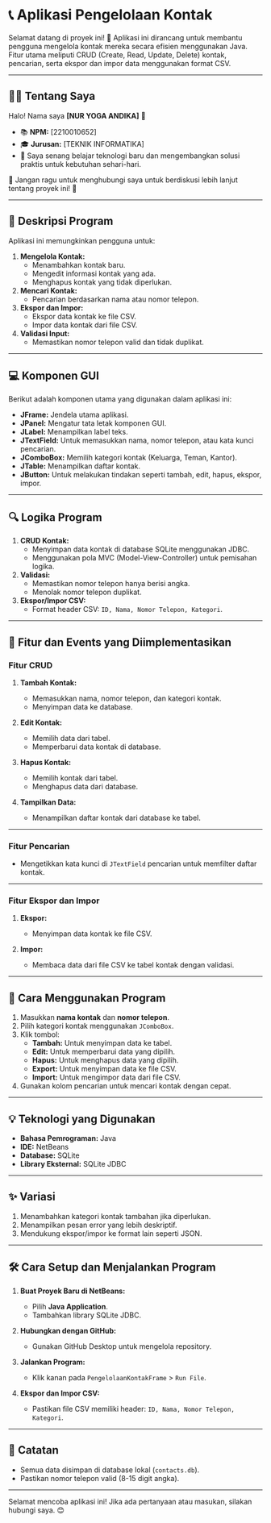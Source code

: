 # 📞 Aplikasi Pengelolaan Kontak

Selamat datang di proyek ini! 🎉 Aplikasi ini dirancang untuk membantu pengguna mengelola kontak mereka secara efisien menggunakan Java. Fitur utama meliputi CRUD (Create, Read, Update, Delete) kontak, pencarian, serta ekspor dan impor data menggunakan format CSV.

---

## 👨‍💻 Tentang Saya

Halo! Nama saya **[NUR YOGA ANDIKA]** 👋  
- 📚 **NPM:** [2210010652]  
- 🎓 **Jurusan:** [TEKNIK INFORMATIKA]  
- 🌟 Saya senang belajar teknologi baru dan mengembangkan solusi praktis untuk kebutuhan sehari-hari.  

💬 Jangan ragu untuk menghubungi saya untuk berdiskusi lebih lanjut tentang proyek ini! 🚀  

---

## 📝 Deskripsi Program

Aplikasi ini memungkinkan pengguna untuk:
1. **Mengelola Kontak:**
   - Menambahkan kontak baru.
   - Mengedit informasi kontak yang ada.
   - Menghapus kontak yang tidak diperlukan.
2. **Mencari Kontak:**
   - Pencarian berdasarkan nama atau nomor telepon.
3. **Ekspor dan Impor:**
   - Ekspor data kontak ke file CSV.
   - Impor data kontak dari file CSV.
4. **Validasi Input:**
   - Memastikan nomor telepon valid dan tidak duplikat.

---

## 💻 Komponen GUI

Berikut adalah komponen utama yang digunakan dalam aplikasi ini:
- **JFrame:** Jendela utama aplikasi.
- **JPanel:** Mengatur tata letak komponen GUI.
- **JLabel:** Menampilkan label teks.
- **JTextField:** Untuk memasukkan nama, nomor telepon, atau kata kunci pencarian.
- **JComboBox:** Memilih kategori kontak (Keluarga, Teman, Kantor).
- **JTable:** Menampilkan daftar kontak.
- **JButton:** Untuk melakukan tindakan seperti tambah, edit, hapus, ekspor, impor.

---

## 🔍 Logika Program

1. **CRUD Kontak:**
   - Menyimpan data kontak di database SQLite menggunakan JDBC.
   - Menggunakan pola MVC (Model-View-Controller) untuk pemisahan logika.
2. **Validasi:**
   - Memastikan nomor telepon hanya berisi angka.
   - Menolak nomor telepon duplikat.
3. **Ekspor/Impor CSV:**
   - Format header CSV: `ID, Nama, Nomor Telepon, Kategori`.

---

## 🎯 Fitur dan Events yang Diimplementasikan

### **Fitur CRUD**
1. **Tambah Kontak:**  
   - Memasukkan nama, nomor telepon, dan kategori kontak.
   - Menyimpan data ke database.

2. **Edit Kontak:**  
   - Memilih data dari tabel.
   - Memperbarui data kontak di database.

3. **Hapus Kontak:**  
   - Memilih kontak dari tabel.
   - Menghapus data dari database.

4. **Tampilkan Data:**  
   - Menampilkan daftar kontak dari database ke tabel.

---

### **Fitur Pencarian**
- Mengetikkan kata kunci di `JTextField` pencarian untuk memfilter daftar kontak.

---

### **Fitur Ekspor dan Impor**
1. **Ekspor:**  
   - Menyimpan data kontak ke file CSV.

2. **Impor:**  
   - Membaca data dari file CSV ke tabel kontak dengan validasi.

---

## 🔧 Cara Menggunakan Program

1. Masukkan **nama kontak** dan **nomor telepon**.
2. Pilih kategori kontak menggunakan `JComboBox`.
3. Klik tombol:
   - **Tambah:** Untuk menyimpan data ke tabel.
   - **Edit:** Untuk memperbarui data yang dipilih.
   - **Hapus:** Untuk menghapus data yang dipilih.
   - **Export:** Untuk menyimpan data ke file CSV.
   - **Import:** Untuk mengimpor data dari file CSV.
4. Gunakan kolom pencarian untuk mencari kontak dengan cepat.

---

## 💡 Teknologi yang Digunakan

- **Bahasa Pemrograman:** Java
- **IDE:** NetBeans
- **Database:** SQLite
- **Library Eksternal:** SQLite JDBC

---

## ✨ Variasi

1. Menambahkan kategori kontak tambahan jika diperlukan.
2. Menampilkan pesan error yang lebih deskriptif.
3. Mendukung ekspor/impor ke format lain seperti JSON.

---

## 🛠️ Cara Setup dan Menjalankan Program

1. **Buat Proyek Baru di NetBeans:**
   - Pilih **Java Application**.
   - Tambahkan library SQLite JDBC.

2. **Hubungkan dengan GitHub:**
   - Gunakan GitHub Desktop untuk mengelola repository.

3. **Jalankan Program:**
   - Klik kanan pada `PengelolaanKontakFrame` > `Run File`.

4. **Ekspor dan Impor CSV:**
   - Pastikan file CSV memiliki header: `ID, Nama, Nomor Telepon, Kategori`.

---

## 📜 Catatan

- Semua data disimpan di database lokal (`contacts.db`).
- Pastikan nomor telepon valid (8-15 digit angka).

---

Selamat mencoba aplikasi ini! Jika ada pertanyaan atau masukan, silakan hubungi saya. 😊
